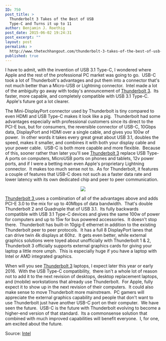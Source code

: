 ```yaml
---
ID: 750
post_title: >
  Thunderbolt 3 Takes of the Best of USB
  Type-C and Turns it up to 11
author: Benjamin J. Roethig
post_date: 2015-06-02 19:24:31
post_excerpt: ""
layout: post
permalink: >
  http://www.thetechhangout.com/thunderbolt-3-takes-of-the-best-of-usb-type-c-and-turns-it-up-to-11/
published: true
---
```

I have to admit, with the invention of USB 3.1 Type-C, I wondered where Apple and the rest of the professional PC market was going to go. &nbsp;USB-C took a lot of Thunderbolt's advantages and put them into a connector that's not much better than a Micro-USB or Lightning connector. &nbsp;Intel made a lot of the ambiguity go away with today's announcement of <a href="http://blogs.intel.com/technology/2015/06/thunderbolt3/" target="_blank">Thunderbolt 3</a>. &nbsp;Its faster, more capable, and completely compatible with USB 3.1 Type-C. &nbsp;Apple's future got a lot clearer.

The Mini-DisplayPort connector used by Thunderbolt is tiny compared to even HDMI and USB Type-C makes it look like a pig. &nbsp;Thunderbolt had some advantages especially with professional customers since its direct to the PCI-E bus, but for consumers, the reversible connector of USB-C, 10Gbps data, DisplayPort and HDMI over a single cable, and gives you 100w of power. &nbsp;In other words it takes every great great about USB 3.1, doubles the speed, makes it smaller, and combines it with both your display cable and your power cable. &nbsp;USB-C is both more capable and more flexible. &nbsp;Because of this, sooner rather than later you'll see <a href="http://blogs.intel.com/technology/2015/06/thunderbolt3/" target="_blank">Thunderbolt 3</a> replace USB Type-A ports on computers, MicroUSB ports on phones and tablets, 12v power ports, and if I were a betting man even Apple's proprietary Lightning connector. &nbsp;It makes too much sense not to. &nbsp;As for Thunderbolt, it features a couple of features that USB-C does not such as a faster data rate and lower latency with its own dedicated chip and peer to peer communication.

<div class="separator" style="clear: both; text-align: center;">
<a href="http://blogs.intel.com/technology/files/2015/06/big-picture-with-text.jpg" imageanchor="1" style="margin-left: 1em; margin-right: 1em;"><img border="0" src="http://blogs.intel.com/technology/files/2015/06/big-picture-with-text.jpg" /></a></div>


<a href="http://blogs.intel.com/technology/2015/06/thunderbolt3/" target="_blank">Thunderbolt 3 </a>uses a combination of all of the advantages above and adds PCI-E 3.0 to the mix for up to 40Mbps of data bandwidth. &nbsp;That's double Thunderbolt 2 and Quadruple that of USB 3.1. &nbsp;Its fully backwards compatible with USB 3.1 Type-C devices and gives the same 100w of power for computers and up to 15w for bus powered accessories. &nbsp;It doesn't stop there. &nbsp;Thunderbolt has built-in 10gig-E ethernet in addition to the existing Thunderbolt peer to peer protocols. &nbsp;It has a full 8 DisplayPort lanes that can drive twin 4k displays at 60hz. &nbsp;It gets even better, while external graphics solutions were toyed about unofficially with Thunderbolt 1 &amp; 2, Thunderbolt 3 officially supports external graphics cards for giving your laptop a little more umph. &nbsp;This is especially huge if you have a laptop with Intel or AMD integrated graphics.

When will you see <a href="http://blogs.intel.com/technology/2015/06/thunderbolt3/" target="_blank">Thunderbolt 3</a> laptops, I expect later this year or early 2016. &nbsp;With the USB Type-C compatibility, &nbsp;there isn't a whole lot of reason not to add it to the next revision of desktops, desktop replacement laptops, and (mobile) workstations that already use Thunderbolt. &nbsp;For Apple, fully expect it to show up in the next revision of their computers. &nbsp;It could also make sense to move Thunderbolt more mainstream. &nbsp;PC gamers will appreciate the external graphics capability and people that don't want to use Thunderbolt just have another USB-C port on their computer. &nbsp;We have seen the future. &nbsp;USB-C is the future with Thunderbolt evolving to become a higher-end version of that standard. &nbsp;Its a commonsense solution that combined with much improved capabilities will benefit everyone. &nbsp;I, for one, am excited about the future.

Source: <a href="http://blogs.intel.com/technology/2015/06/thunderbolt3/" target="_blank">Intel</a>
